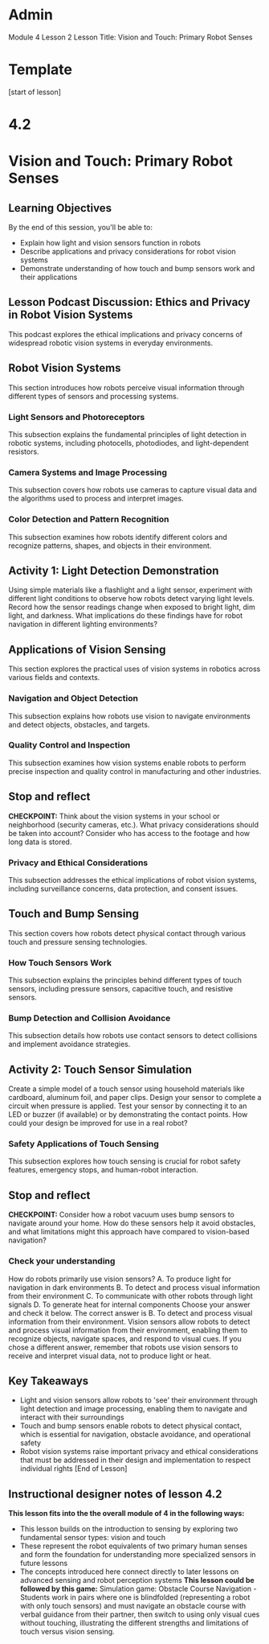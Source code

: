 
# Admin
Module 4
Lesson 2
Lesson Title: Vision and Touch: Primary Robot Senses
# Template
[start of lesson]
# 4.2
# Vision and Touch: Primary Robot Senses
## Learning Objectives
By the end of this session, you'll be able to:
- Explain how light and vision sensors function in robots
- Describe applications and privacy considerations for robot vision systems
- Demonstrate understanding of how touch and bump sensors work and their applications
## Lesson Podcast Discussion: Ethics and Privacy in Robot Vision Systems
This podcast explores the ethical implications and privacy concerns of widespread robotic vision systems in everyday environments.
## Robot Vision Systems
This section introduces how robots perceive visual information through different types of sensors and processing systems.
### Light Sensors and Photoreceptors
This subsection explains the fundamental principles of light detection in robotic systems, including photocells, photodiodes, and light-dependent resistors.
### Camera Systems and Image Processing
This subsection covers how robots use cameras to capture visual data and the algorithms used to process and interpret images.
### Color Detection and Pattern Recognition
This subsection examines how robots identify different colors and recognize patterns, shapes, and objects in their environment.
## **Activity 1: Light Detection Demonstration**
Using simple materials like a flashlight and a light sensor, experiment with different light conditions to observe how robots detect varying light levels. Record how the sensor readings change when exposed to bright light, dim light, and darkness. What implications do these findings have for robot navigation in different lighting environments?
## Applications of Vision Sensing
This section explores the practical uses of vision systems in robotics across various fields and contexts.
### Navigation and Object Detection
This subsection explains how robots use vision to navigate environments and detect objects, obstacles, and targets.
### Quality Control and Inspection
This subsection examines how vision systems enable robots to perform precise inspection and quality control in manufacturing and other industries.
## Stop and reflect

**CHECKPOINT:** Think about the vision systems in your school or neighborhood (security cameras, etc.). What privacy considerations should be taken into account? Consider who has access to the footage and how long data is stored.

### Privacy and Ethical Considerations
This subsection addresses the ethical implications of robot vision systems, including surveillance concerns, data protection, and consent issues.
## Touch and Bump Sensing
This section covers how robots detect physical contact through various touch and pressure sensing technologies.
### How Touch Sensors Work
This subsection explains the principles behind different types of touch sensors, including pressure sensors, capacitive touch, and resistive sensors.
### Bump Detection and Collision Avoidance
This subsection details how robots use contact sensors to detect collisions and implement avoidance strategies.
## **Activity 2: Touch Sensor Simulation**
Create a simple model of a touch sensor using household materials like cardboard, aluminum foil, and paper clips. Design your sensor to complete a circuit when pressure is applied. Test your sensor by connecting it to an LED or buzzer (if available) or by demonstrating the contact points. How could your design be improved for use in a real robot?
### Safety Applications of Touch Sensing
This subsection explores how touch sensing is crucial for robot safety features, emergency stops, and human-robot interaction.
## Stop and reflect

**CHECKPOINT:** Consider how a robot vacuum uses bump sensors to navigate around your home. How do these sensors help it avoid obstacles, and what limitations might this approach have compared to vision-based navigation?

### **Check your understanding**
How do robots primarily use vision sensors?
A. To produce light for navigation in dark environments
B. To detect and process visual information from their environment
C. To communicate with other robots through light signals
D. To generate heat for internal components
Choose your answer and check it below.
The correct answer is B. To detect and process visual information from their environment. Vision sensors allow robots to detect and process visual information from their environment, enabling them to recognize objects, navigate spaces, and respond to visual cues. If you chose a different answer, remember that robots use vision sensors to receive and interpret visual data, not to produce light or heat.
## Key Takeaways
- Light and vision sensors allow robots to 'see' their environment through light detection and image processing, enabling them to navigate and interact with their surroundings
- Touch and bump sensors enable robots to detect physical contact, which is essential for navigation, obstacle avoidance, and operational safety
- Robot vision systems raise important privacy and ethical considerations that must be addressed in their design and implementation to respect individual rights
[End of Lesson]
## Instructional designer notes of lesson 4.2
**This lesson fits into the the overall module of 4 in the following ways:**
- This lesson builds on the introduction to sensing by exploring two fundamental sensor types: vision and touch
- These represent the robot equivalents of two primary human senses and form the foundation for understanding more specialized sensors in future lessons
- The concepts introduced here connect directly to later lessons on advanced sensing and robot perception systems
**This lesson could be followed by this game:**
Simulation game: Obstacle Course Navigation - Students work in pairs where one is blindfolded (representing a robot with only touch sensors) and must navigate an obstacle course with verbal guidance from their partner, then switch to using only visual cues without touching, illustrating the different strengths and limitations of touch versus vision sensing.
